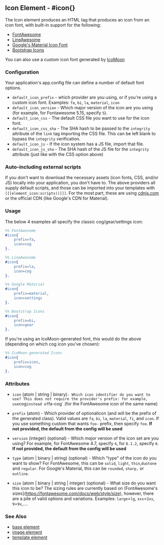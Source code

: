<!-- dash: #icon | Element | ###:Section -->



## Icon Element - #icon{}

The Icon element produces an HTML tag that produces an icon from an icon font,
with built-in support for the following:

* [FontAwesome](https://fontawesome.com)
* [LineAwesome](https://icons8.com/line-awesome)
* [Google's Material Icon Font](https://fonts.google.com/icons)
* [Bootstrap Icons](https://icons.getbootstrap.com/)

You can also use a custom icon font generated by [IcoMoon](https://icomoon.io/app)

### Configuration

Your application's app.config file can define a number of default font options.

* `default_icon_prefix` - which provider are you using, or if you're using a
  custom icon font. Examples: `fa`, `bi`, `la`, `material`, `icon`
* `default_icon_version` - Which major version of the icon are you using (for
  example, for Fontawesome 5.15, specify `5`).
* `default_icon_css` - The default CSS file you want to use for the icon font.
* `default_icon_css_sha` - The SHA hash to be passed to the `integrity`
  attribute of the `link` tag importing the CSS file. This can be left blank to
  bypass the `integrity` verification.
* `default_icon_js` - If the icon system has a JS file, import that file.
* `default_icon_js_sha` - The SHA hash of the JS file for the `integrity`
  attribute (just like with the CSS option above)

### Auto-including external scripts

If you don't want to download the necessary assets (icon fonts, CSS, and/or JS)
locally into your application, you don't have to. The above providers all
supply default scripts, and those can be imported into your templates with
`[[[element_icon:scripts()]]]`. For the most part, these are using
[cdnjs.com](https://cdnjs.com) or the official CDN (like Google's CDN for
Material).


### Usage

The below 4 examples all specify the classic cog/gear/settings icon:

```erlang
%% FontAwesome
#icon{
	prefix=fa,
	icon=cog
}.

%% LineAwesome
#icon{
	prefix=la,
	icon=cog
}.

%% Google Material
#icon{
	prefix=material,
	icon=settings
}.

%% Bootstrap Icons
#icon{
	prefix=bi,
	icon=gear
}.

```

If you're using an IcoMoon-generated font, this would do the above (depending
on which cog icon you've chosen):

```erlang
%% IcoMoon-generated Icons
#icon{
	prefix=icon,
	icon=cog
}.
```

### Attributes

* `icon` (atom | string | binary)` - Which icon identifier do you want to use?
  This does not require the provider's prefix: for example, use `cog` instead
  of `fa-cog` (for the FontAwesome icon of the same name)

* `prefix` (atom) - Which provider of optionalicon (and will be the prefix of
  the generated class). Valid values are `fa`, `bi`, `la`, `material`, `fi`,
  and `icon`.  If you use something custom that wants `foo-` prefix, then
  specify `foo`.  **If not provided, the default from the config will be used**

* `version` (integer) (optional) - Which *major* version of the icon set are
  you using? For example, for FontAwesome 4.7, specify `4`, for `6.1.2`,
  specify `6`.  **If not provided, the default from the config will be used**

* `type` (atom | binary | string) (optional) - Which "type" of the icon do you
  want to show? For FontAwesome, this can be `solid`, `light`, `thin`,`duotone`
  and `regular`. For Google's Material, this can be `rounded`, `sharp,` or
  `outline`.

* `size` (atom | binary | string | integer) (optional) - What size do you want
  this icon to be?  The sizing rules are currently based on (FontAwesome's
  sizes](https://fontawesome.com/docs/web/style/size), however, there are a
  pile of valid options and variations. Examples: `large`=`lg`, `xxs`=`2xs`,
  `9`=`9x`,....

### See Also

 * [base element](./element_base.md)
 * [image element](./image.md)
 * [template element](./template.md)
